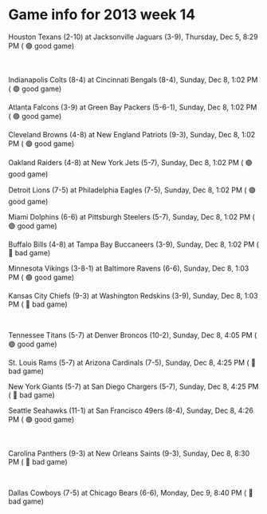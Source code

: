 # Game info for 2013 week 14

Houston Texans (2-10) at Jacksonville Jaguars (3-9), Thursday, Dec 5, 8:29 PM (	:green_circle: good game)


<br/>

Indianapolis Colts (8-4) at Cincinnati Bengals (8-4), Sunday, Dec 8, 1:02 PM (	:green_circle: good game)

Atlanta Falcons (3-9) at Green Bay Packers (5-6-1), Sunday, Dec 8, 1:02 PM (	:green_circle: good game)

Cleveland Browns (4-8) at New England Patriots (9-3), Sunday, Dec 8, 1:02 PM (	:green_circle: good game)

Oakland Raiders (4-8) at New York Jets (5-7), Sunday, Dec 8, 1:02 PM (	:green_circle: good game)

Detroit Lions (7-5) at Philadelphia Eagles (7-5), Sunday, Dec 8, 1:02 PM (	:green_circle: good game)

Miami Dolphins (6-6) at Pittsburgh Steelers (5-7), Sunday, Dec 8, 1:02 PM (	:green_circle: good game)

Buffalo Bills (4-8) at Tampa Bay Buccaneers (3-9), Sunday, Dec 8, 1:02 PM (	:red_circle: bad game)

Minnesota Vikings (3-8-1) at Baltimore Ravens (6-6), Sunday, Dec 8, 1:03 PM (	:green_circle: good game)

Kansas City Chiefs (9-3) at Washington Redskins (3-9), Sunday, Dec 8, 1:03 PM (	:red_circle: bad game)


<br/>

Tennessee Titans (5-7) at Denver Broncos (10-2), Sunday, Dec 8, 4:05 PM (	:green_circle: good game)

St. Louis Rams (5-7) at Arizona Cardinals (7-5), Sunday, Dec 8, 4:25 PM (	:red_circle: bad game)

New York Giants (5-7) at San Diego Chargers (5-7), Sunday, Dec 8, 4:25 PM (	:red_circle: bad game)

Seattle Seahawks (11-1) at San Francisco 49ers (8-4), Sunday, Dec 8, 4:26 PM (	:green_circle: good game)


<br/>

Carolina Panthers (9-3) at New Orleans Saints (9-3), Sunday, Dec 8, 8:30 PM (	:red_circle: bad game)


<br/>

Dallas Cowboys (7-5) at Chicago Bears (6-6), Monday, Dec 9, 8:40 PM (	:red_circle: bad game)

